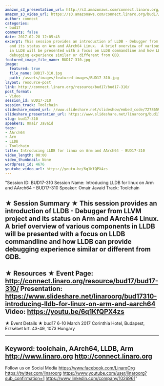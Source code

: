 ```yaml
---
amazon_s3_presentation_url: http://s3.amazonaws.com/connect.linaro.org/bud17/Presentations/BUD17-310%20-%20Introducing%20LLDB%20for%20Linux%20on%20Arm%20and%20AArch64.pdf
amazon_s3_video_url: https://s3.amazonaws.com/connect.linaro.org/bud17/Videos/Wednesday/Bud17-310%20Introducing%20LLDB%20for%20Linux%20on%20Arm%20and%20AArch64.mp4
author: connect
categories:
- bud17
comments: false
date: 2017-02-28 12:05:43
excerpt: This session provides an introduction of LLDB - Debugger from LLVM project
  and its status on Arm and AArch64 Linux.  A brief overview of various components
  in LLDB will be presented with a focus on LLDB commandline and how LLDB can provide
  debugging experience similar or different from GDB.
featured_image_file_name: BUD17-310.jpg
image:
  featured: true
  file_name: BUD17-310.jpg
  path: /assets/images/featured-images/BUD17-310.jpg
layout: resource-post
link: http://connect.linaro.org/resource/bud17/bud17-310/
post_format:
- Video
session_id: BUD17-310
session_track: Toolchain
slideshare_embed_url: //www.slideshare.net/slideshow/embed_code/72786593
slideshare_presentation_url: https://www.slideshare.net/linaroorg/bud17310-introducing-lldb-for-linux-on-arm-and-aarch64
slug: bud17-310
speakers: Omair Javaid
tags:
- AArch64
- Arm
- LLDB
- Toolchain
title: Introducing LLDB for linux on Arm and AArch64 - BUD17-310
video_length: 00:00
video_thumbnail: None
wordpress_id: 4676
youtube_video_url: https://youtu.be/6q1KfQPX4zs
---
```


"Session ID: BUD17-310
Session Name: Introducing LLDB for linux on Arm and AArch64 - BUD17-310
Speaker: Omair Javaid
Track: Toolchain


★ Session Summary ★
This session provides an introduction of LLDB - Debugger from LLVM project and its status on Arm and AArch64 Linux.  A brief overview of various components in LLDB will be presented with a focus on LLDB commandline and how LLDB can provide debugging experience similar or different from GDB.
---------------------------------------------------
★ Resources ★
Event Page: http://connect.linaro.org/resource/bud17/bud17-310/
Presentation: https://www.slideshare.net/linaroorg/bud17310-introducing-lldb-for-linux-on-arm-and-aarch64
Video: https://youtu.be/6q1KfQPX4zs
 ---------------------------------------------------

★ Event Details ★
bud17
6-10 March 2017
Corinthia Hotel, Budapest,
Erzsébet krt. 43-49,
1073 Hungary

---------------------------------------------------
Keyword: toolchain, AArch64, LLDB, Arm
http://www.linaro.org
http://connect.linaro.org
---------------------------------------------------
Follow us on Social Media
https://www.facebook.com/LinaroOrg
https://twitter.com/linaroorg
https://www.youtube.com/user/linaroorg?sub_confirmation=1
https://www.linkedin.com/company/1026961"
